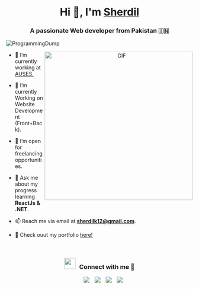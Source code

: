 <h1 align="center">Hi 👋, I'm <a href="https://ProgrammingDump.github.io/Me.io/" target="blank">
Sherdil</a></h1>
<h3 align="center">A passionate Web developer from Pakistan &#127470;&#127475</h3>

<p align="left"> <img src="https://komarev.com/ghpvc/?username=ProgrammingDump&label=Profile%20views&color=0e75b6&style=flat" alt="ProgrammingDump" /> </p>

<a target="_blank" align="center">
  <img align="right" top="500" height="400" width="400" alt="GIF" src="https://media.giphy.com/media/7NoNw4pMNTvgc/giphy.gif">
</a>

- 🔭 I’m currently working at <a href="https://www.linkedin.com/company/air-university-software-engineering-society/mycompany" target="blank">AUSES.</a>

- 🌱 I’m currently Working on Website Development (Front+Back).

- 🤝 I’m open for freelancing opportunities.

- 💬 Ask me about my progress learning **ReactJs & .NET**.

- 📫 Reach me via email at **sherdilk12@gmail.com**.

- 📄 Check ouut my portfolio <a href="https://sherdil-portfolio.netlify.com" alt="ProgrammingDump">here!</a>
<br/>
<h3 align="center" > <img src="https://media.giphy.com/media/7NoNw4pMNTvgc/giphy.gif" width="30" height="30" style="margin-right: 10px;">Connect with me 🤝 </h3>

<p align="center">

 <div align="center"  class="icons-social" style="margin-left: 10px;">
        <a style="margin-left: 10px;"  target="_blank" href="https://www.linkedin.com/in/sherdil-khanzada/">
			<img src="https://img.icons8.com/doodle/40/000000/linkedin--v2.png"></a>
        <a style="margin-left: 10px;" target="_blank" href="https://github.com/ProgrammingDump">
		<img src="https://img.icons8.com/doodle/40/000000/github--v1.png"></a>
        <a style="margin-left: 10px;" target="_blank" href="https://instagram.com/sherdilxd">
			<img src="https://img.icons8.com/doodle/40/000000/instagram-new--v2.png"></a>
		<a style="margin-left: 10px;" target="_blank" href="https://www.youtube.com/channel/UCnHdeaGuS-GuVA5Xi64E3CQ">
				<img src="https://img.icons8.com/doodle/1x/youtube--v2.png" ></a>
      </div>

</p>
